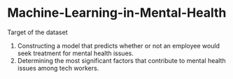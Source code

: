 # Machine-Learning-in-Mental-Health
Target of the dataset 
1. Constructing a model that predicts whether or not an employee would seek treatment for mental health issues. 
2. Determining the most significant factors that contribute to mental health issues among tech workers.
